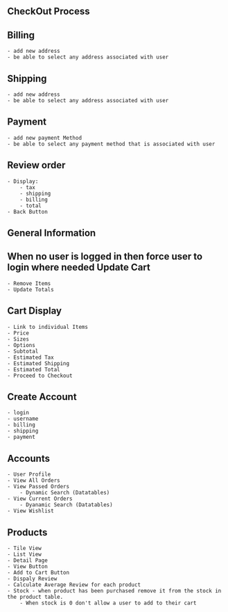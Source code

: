 CheckOut Process
------------------
Billing
---------
	- add new address
	- be able to select any address associated with user
Shipping
--------
	- add new address
	- be able to select any address associated with user
Payment
--------
	- add new payment Method
	- be able to select any payment method that is associated with user
Review order
-------------
	- Display:
		- tax
		- shipping
		- billing
		- total
	- Back Button

General Information
---------------------
When no user is logged in then force user to login where needed
Update Cart
-------------
	- Remove Items
	- Update Totals
Cart Display
---------------
	- Link to individual Items
	- Price
	- Sizes
	- Options
	- Subtotal
	- Estimated Tax
	- Estimated Shipping
	- Estimated Total
	- Proceed to Checkout
Create Account
---------------
	- login
	- username
	- billing
	- shipping
	- payment

Accounts 
---------
	- User Profile
	- View All Orders
	- View Passed Orders
		- Dynamic Search (Datatables)
	- View Current Orders
		- Dyanamic Search (Datatables)
	- View Wishlist

Products
-----------
	- Tile View
	- List View
	- Detail Page
	- View Button
	- Add to Cart Button
	- Dispaly Review
	- Calculate Average Review for each product
	- Stock - when product has been purchased remove it from the stock in the product table.
		- When stock is 0 don't allow a user to add to their cart
